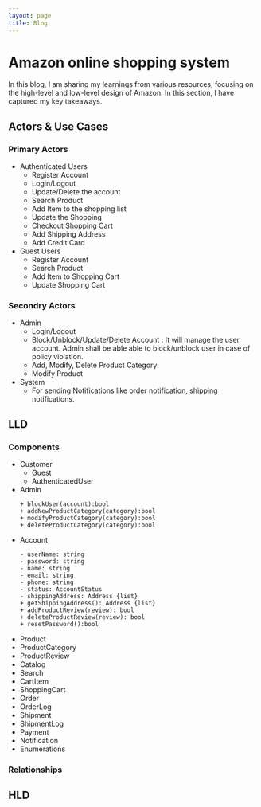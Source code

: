 ```yaml
---
layout: page
title: Blog
---
```

# Amazon online shopping system 
In this blog, I am sharing my learnings from various resources, focusing on the high-level and low-level design of Amazon. In this section, I have captured my key takeaways.

## Actors & Use Cases 
### Primary Actors
- Authenticated Users
	- Register Account
 	- Login/Logout
  	- Update/Delete the account
  	- Search Product
  	- Add Item to the shopping list
  	- Update the Shopping
  	- Checkout Shopping Cart
  	- Add Shipping Address
  	- Add Credit Card  	 	 
- Guest Users
	- Register Account
	- Search Product
	- Add Item to Shopping Cart
 	- Update Shopping Cart
### Secondry Actors
- Admin
	- Login/Logout
 	- Block/Unblock/Update/Delete Account : It will manage the user account. Admin shall be able able to block/unblock user in case of policy violation. 
  	- Add, Modify, Delete Product Category
  	- Modify Product  	 
- System
	- For sending Notifications like order notification, shipping notifications.  

## LLD 

### Components  
- Customer
	- Guest
	- AuthenticatedUser
 - Admin
 	```
	+ blockUser(account):bool
  	+ addNewProductCategory(category):bool
  	+ modifyProductCategory(category):bool
 	+ deleteProductCategory(category):bool 	
  	```   
 - Account
   ```
   - userName: string
   - password: string
   - name: string
   - email: string
   - phone: string
   - status: AccountStatus
   - shippingAddress: Address {list}
   + getShippingAddress(): Address {list}
   + addProductReview(review): bool
   + deleteProductReview(review): bool
   + resetPassword():bool   
   ```
 - Product
 - ProductCategory
 - ProductReview
 - Catalog
 - Search
 - CartItem
 - ShoppingCart
 - Order
 - OrderLog
 - Shipment
 - ShipmentLog
 - Payment
 - Notification
 - Enumerations

### Relationships 
	
	
## HLD
    	
